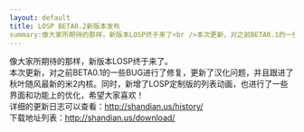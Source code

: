 ```yaml
---
layout: default
title: LOSP BETA0.2新版本发布
summary:像大家所期待的那样，新版本LOSP终于来了<br />本次更新，对之前BETA0.1的一些BUG进行了修复，更新了汉化问题，并且跟进了秋叶随风最新的米2内核。
---
```

像大家所期待的那样，新版本LOSP终于来了。  
本次更新，对之前BETA0.1的一些BUG进行了修复，更新了汉化问题，并且跟进了秋叶随风最新的米2内核。同时，新增了LOSP定制版的列表动画，也进行了一些界面和功能上的优化，希望大家喜欢！  
详细的更新日志可以查看：<http://shandian.us/history/>  
下载地址列表：<http://shandian.us/download/>  

